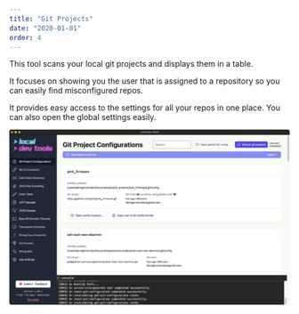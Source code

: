 ```yaml
---
title: "Git Projects"
date: "2020-01-01"
order: 4
---
```


This tool scans your local git projects and displays them in a table.

It focuses on showing you the user that is assigned to a repository so you can easily find misconfigured repos.

It provides easy access to the settings for all your repos in one place. You can also open the global settings easily.

![git projects](../images/git_projects.png)
